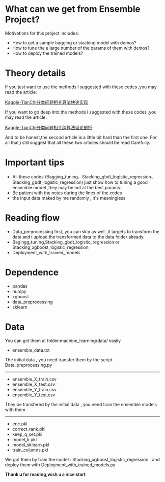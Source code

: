 # What can we get from Ensemble Project?
Motivations for this project includes:
- How to get a sample bagging or stacking model with demos?
- How to tune the a large number of the params of them with demos?
- How to deploy the trained models?

# Theory details
If you just want to use the methods i suggested with these codes ,you may read the article:

[Kaggle-TianChi分类问题相关算法快速实现](http://shataowei.com/2017/12/28/Kaggle-TianChi分类问题相关算法快速实现/)

If you want to go deep into the methods i suggested with these codes ,you may read the article:

[Kaggle-TianChi分类问题相关纯算法理论剖析](http://shataowei.com/2017/12/29/Kaggle-TianChi分类问题相关纯算法理论剖析/)

And to be honest,the second article is a little bit hard than the first one. For all that,i still suggest that all these two articles should be read Carefully.
  
# Important tips
- All these codes (Bagging_tuning、Stacking_gbdt_logistic_regression、Stacking_gbdt_logistic_regression) just show how to tuning a good ensemble model ,they may be not at the best params.
- Be patient with the notes during the lines of the codes
- the input data maked by me randomly , it's meaningless

# Reading flow
- Data_preprocessing first, you can skip as well ,it targets to transform the data and i upload the transformed data to the data folder already. 
- Bagingg_tuning,Stacking_gbdt_logistic_regression or Stacking_xgboost_logistic_regression
- Deployment_with_trained_models

# Dependence
- pandas
- numpy
- xgboost
- data_preprocessing
- sklearn

# Data
You can get them at folder:machine_learning/data/ easily
- ensemble_data.txt

The initial data , you need transfer them by the script Data_preprocessing.py
****
- ensemble_X_train.csv
- ensemble_X_test.csv
- ensemble_Y_train.csv
- ensemble_Y_test.csv

They be transfered by the initial data , you need train the ensemble models with them
****
- enc.pkl
- correct_rank.pkl
- keep_q_set.pkl
- model_lr.pkl
- model_sklearn.pkl
- train_columns.pkl

We got them by train the model : Stacking_xgboost_logistic_regression , and deploy them with Deployment_with_trained_models.py



**Thank u for reading,wish u a nice start**